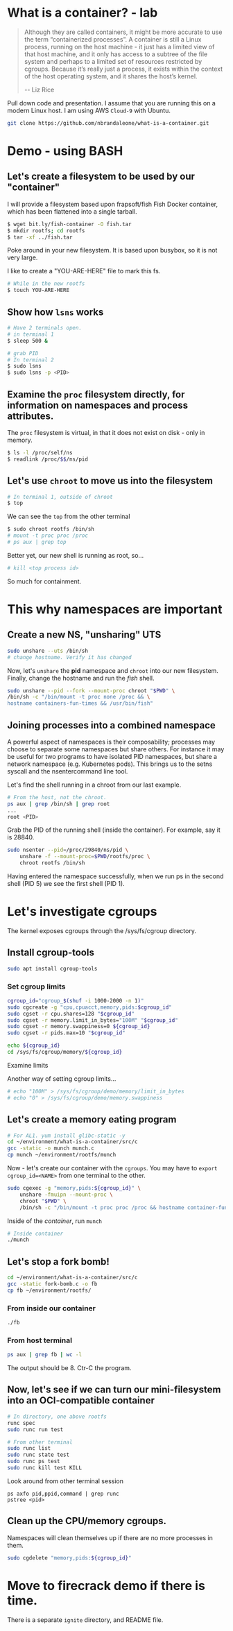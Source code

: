 # What is a container? - lab

> Although they are called containers, it might be more accurate 
> to use the term “containerized processes”. A container is still a 
> Linux process, running on the host machine - it just has a limited 
> view of that host machine, and it only has access to a subtree 
> of the file system and perhaps to a limited set of resources 
> restricted by cgroups. Because it’s really just a process, 
> it exists within the context of the host operating system, 
> and it shares the host’s kernel. 
>
> -- Liz Rice

Pull down code and presentation. I assume that you are running this on a modern Linux host. I am using AWS `Cloud-9` with Ubuntu.

```bash
git clone https://github.com/nbrandaleone/what-is-a-container.git
```

# Demo - using BASH

## Let's create a filesystem to be used by our "container"
I will provide a filesystem based upon frapsoft/fish Fish Docker container, which has been flattened into a single tarball.

``` bash
$ wget bit.ly/fish-container -O fish.tar
$ mkdir rootfs; cd rootfs
$ tar -xf ../fish.tar
```

Poke around in your new filesystem.  It is based upon busybox, so it is not very large.

I like to create a "YOU-ARE-HERE" file to mark this fs.

``` bash
# While in the new rootfs
$ touch YOU-ARE-HERE
```

## Show how `lsns` works

``` bash
# Have 2 terminals open.
# in terminal 1
$ sleep 500 &

# grab PID
# In terminal 2
$ sudo lsns
$ sudo lsns -p <PID>
```

## Examine the `proc` filesystem directly, for information on namespaces and process attributes.

The `proc` filesystem is virtual, in that it does not exist on disk - only in memory.
``` bash
$ ls -l /proc/self/ns
$ readlink /proc/$$/ns/pid
```

## Let's use `chroot` to move us into the filesystem

``` bash
# In terminal 1, outside of chroot
$ top
```

We can see the `top` from the other terminal
``` bash
$ sudo chroot rootfs /bin/sh
# mount -t proc proc /proc
# ps aux | grep top
```

Better yet, our new shell is running as root, so...

``` bash
# kill <top process id>
```

So much for containment.

# This why namespaces are important

## Create a new NS, "unsharing" UTS
``` bash
sudo unshare --uts /bin/sh
# change hostname. Verify it has changed
```

Now, let's `unshare` the **pid** namespace and `chroot` into our new filesystem. Finally, change the hostname and run the *fish* shell. 
``` bash
sudo unshare --pid --fork --mount-proc chroot "$PWD" \
/bin/sh -c "/bin/mount -t proc none /proc && \
hostname containers-fun-times && /usr/bin/fish"
```

## Joining processes into a combined namespace
A powerful aspect of namespaces is their composability; processes may choose to separate some namespaces but share others. For instance it may be useful for two programs to have isolated PID namespaces, but share a network namespace (e.g. Kubernetes pods). This brings us to the setns syscall and the nsentercommand line tool.

Let's find the shell running in a chroot from our last example.

``` bash
# From the host, not the chroot.
ps aux | grep /bin/sh | grep root
...
root <PID>
```
Grab the PID of the running shell (inside the container). For example, say it is 28840.

``` bash
sudo nsenter --pid=/proc/29840/ns/pid \
    unshare -f --mount-proc=$PWD/rootfs/proc \
    chroot rootfs /bin/sh
```

Having entered the namespace successfully, when we run ps in the second shell (PID 5) we see the first shell (PID 1).

# Let's investigate cgroups
The kernel exposes cgroups through the /sys/fs/cgroup directory.

## Install cgroup-tools

``` bash
sudo apt install cgroup-tools
```

### Set cgroup limits
``` bash
cgroup_id="cgroup_$(shuf -i 1000-2000 -n 1)"
sudo cgcreate -g "cpu,cpuacct,memory,pids:$cgroup_id"
sudo cgset -r cpu.shares=128 "$cgroup_id"
sudo cgset -r memory.limit_in_bytes="100M" "$cgroup_id"
sudo cgset -r memory.swappiness=0 ${cgroup_id}
sudo cgset -r pids.max=10 "$cgroup_id"

echo ${cgroup_id}
cd /sys/fs/cgroup/memory/${cgroup_id}
```

Examine limits

Another way of setting cgroup limits...
``` bash
# echo "100M" > /sys/fs/cgroup/demo/memory/limit_in_bytes
# echo "0" > /sys/fs/cgroup/demo/memory.swappiness
```

## Let's create a memory eating program
```bash
# For AL1. yum install glibc-static -y
cd ~/environment/what-is-a-container/src/c
gcc -static -o munch munch.c
cp munch ~/environment/rootfs/munch
```

Now - let's create our container with the `cgroups`.
You may have to `export cgroup_id=<NAME>` from one terminal to the other.

```bash
sudo cgexec -g "memory,pids:${cgroup_id}" \
    unshare -fmuipn --mount-proc \
    chroot "$PWD" \
    /bin/sh -c "/bin/mount -t proc proc /proc && hostname container-fun-times && /usr/bin/fish"
```

Inside of the *container*, run `munch`
``` bash
# Inside container
./munch
```

## Let's stop a fork bomb!

```bash
cd ~/environment/what-is-a-container/src/c
gcc -static fork-bomb.c -o fb
cp fb ~/environment/rootfs/
```

### From inside our container
``` bash
./fb
```

### From host terminal
```bash
ps aux | grep fb | wc -l
```

The output should be 8.  Ctr-C the program.

## Now, let's see if we can turn our mini-filesystem into an OCI-compatible container

``` bash
# In directory, one above rootfs
runc spec
sudo runc run test

# From other terminal
sudo runc list
sudo runc state test
sudo runc ps test
sudo runc kill test KILL
```
 
Look around from other terminal session
``` basg=h
ps axfo pid,ppid,command | grep runc
pstree <pid>
```


## Clean up the CPU/memory cgroups.
Namespaces will clean themselves up if there are no more processes in them.

```bash
sudo cgdelete "memory,pids:${cgroup_id}"
```

# Move to firecrack demo if there is time.
There is a separate `ignite` directory, and README file.
